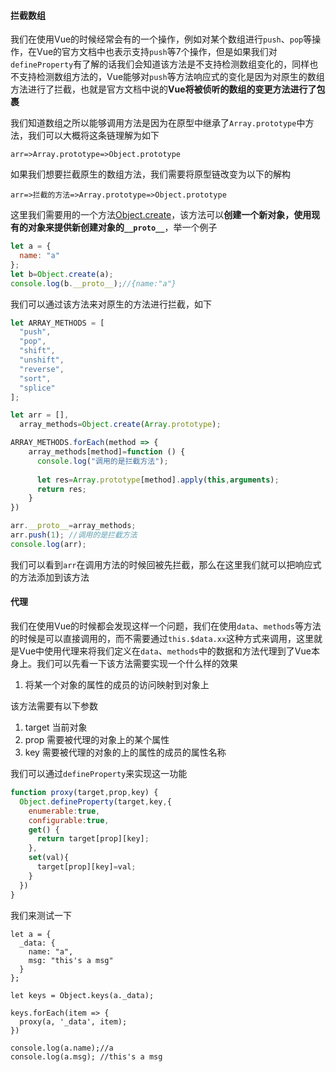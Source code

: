 #### 拦截数组

我们在使用Vue的时候经常会有的一个操作，例如对某个数组进行`push`、`pop`等操作，在Vue的官方文档中也表示支持`push`等7个操作，但是如果我们对`defineProperty`有了解的话我们会知道该方法是不支持检测数组变化的，同样也不支持检测数组方法的，Vue能够对`push`等方法响应式的变化是因为对原生的数组方法进行了拦截，也就是官方文档中说的**Vue将被侦听的数组的变更方法进行了包裹**

我们知道数组之所以能够调用方法是因为在原型中继承了`Array.prototype`中方法，我们可以大概将这条链理解为如下

```
arr=>Array.prototype=>Object.prototype
```

如果我们想要拦截原生的数组方法，我们需要将原型链改变为以下的解构

```
arr=>拦截的方法=>Array.prototype=>Object.prototype
```

这里我们需要用的一个方法[Object.create](https://developer.mozilla.org/zh-CN/docs/Web/JavaScript/Reference/Global_Objects/Object/create)，该方法可以**创建一个新对象，使用现有的对象来提供新创建对象的`__proto__`**，举一个例子

```javascript
let a = {
  name: "a"
};
let b=Object.create(a);
console.log(b.__proto__);//{name:"a"}
```

我们可以通过该方法来对原生的方法进行拦截，如下

```javascript
let ARRAY_METHODS = [
  "push",
  "pop",
  "shift",
  "unshift",
  "reverse",
  "sort",
  "splice"
];

let arr = [],
  array_methods=Object.create(Array.prototype);

ARRAY_METHODS.forEach(method => {
    array_methods[method]=function () {
      console.log("调用的是拦截方法");
      
      let res=Array.prototype[method].apply(this,arguments);
      return res;
    }
})

arr.__proto__=array_methods;
arr.push(1); //调用的是拦截方法
console.log(arr);
```

我们可以看到`arr`在调用方法的时候回被先拦截，那么在这里我们就可以把响应式的方法添加到该方法

#### 代理

我们在使用Vue的时候都会发现这样一个问题，我们在使用`data`、`methods`等方法的时候是可以直接调用的，而不需要通过`this.$data.xx`这种方式来调用，这里就是Vue中使用代理来将我们定义在`data`、`methods`中的数据和方法代理到了Vue本身上。我们可以先看一下该方法需要实现一个什么样的效果

1. 将某一个对象的属性的成员的访问映射到对象上

该方法需要有以下参数

1. target 当前对象
2. prop 需要被代理的对象上的某个属性
3. key 需要被代理的对象的上的属性的成员的属性名称

我们可以通过`defineProperty`来实现这一功能

```javascript
function proxy(target,prop,key) {
  Object.defineProperty(target,key,{
    enumerable:true,
    configurable:true,
    get() {
      return target[prop][key];
    },
    set(val){
      target[prop][key]=val;
    }
  })
}
```

我们来测试一下

```
let a = {
  _data: {
    name: "a",
    msg: "this's a msg"
  }
};

let keys = Object.keys(a._data);

keys.forEach(item => {
  proxy(a, '_data', item);
})

console.log(a.name);//a
console.log(a.msg); //this's a msg
```

